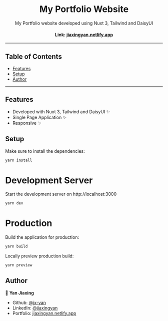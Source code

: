 <h1 align="center">My Portfolio Website</h1>

<p align="center">My Portfolio website developed using Nuxt 3, Tailwind and DaisyUI</p>

<h4 align="center">Link: <a href="https://jiaxingyan.netlify.app/">jiaxingyan.netlify.app</a></h4>

---

## Table of Contents

- [Features](#features)
- [Setup](#setup)
- [Author](#author)

---

## Features
- Developed with Nuxt 3, Tailwind and DaisyUI ✨
- Single Page Application ✨
- Responsive ✨


## Setup

Make sure to install the dependencies:

```bash
yarn install
```

# Development Server

Start the development server on http://localhost:3000

```bash
yarn dev
```

# Production

Build the application for production:

```bash
yarn build
```

Locally preview production build:

```bash
yarn preview
```

## Author
👤 **Yan Jiaxing**

* Github: [@jx-yan](https://github.com/jx-yan)
* LinkedIn: [@jiaxingyan](https://www.linkedin.com/in/jiaxingyan/)
* Portfolio: [jiaxingyan.netlify.app](https://jiaxingyan.netlify.app/)

